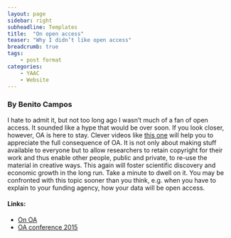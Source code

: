 ```yaml
---
layout: page
sidebar: right
subheadline: Templates
title:  "On open access"
teaser: "Why I didn’t like open access"
breadcrumb: true
tags:
    - post format
categories:
    - YAAC
    - Website
---
```



### By Benito Campos
I hate to admit it, but not too long ago I wasn’t much of a fan of open access. It sounded like a hype that would be over soon. If you look closer, however, OA is here to stay. Clever videos like [this one](https://www.youtube.com/watch?v=L5rVH1KGBCY) will help you to appreciate the full consequence of OA. It is not only about making stuff available to everyone but to allow researchers to retain copyright for their work and thus enable other people, public and private, to re-use the material in creative ways. This again will foster scientific discovery and economic growth in the long run. Take a minute to dwell on it. You may be confronted with this topic sooner than you think, e.g. when you have to explain to your funding agency, how your data will be open access.  

#### Links: 
- [On OA](https://www.youtube.com/watch?v=L5rVH1KGBCY)
- [OA conference 2015](http://opencon2015.org/blog/opencon-2015-details-announced)


